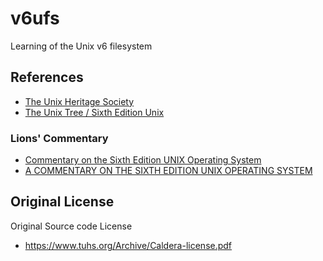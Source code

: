 # v6ufs
Learning of the Unix v6 filesystem

## References

- [The Unix Heritage Society](https://www.tuhs.org/)
- [The Unix Tree / Sixth Edition Unix](https://minnie.tuhs.org/cgi-bin/utree.pl?file=V6)

### Lions' Commentary

- [Commentary on the Sixth Edition UNIX Operating System](http://www.lemis.com/grog/Documentation/Lions/)
- [A COMMENTARY ON THE SIXTH EDITION UNIX OPERATING SYSTEM](https://warsus.github.io/lions-/)

## Original License

Original Source code License

- https://www.tuhs.org/Archive/Caldera-license.pdf
